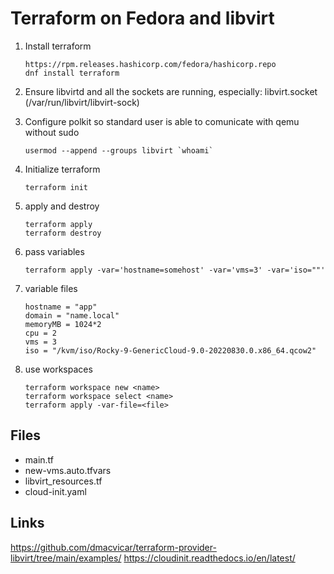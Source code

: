 # Terraform on Fedora and libvirt
1. Install terraform

       https://rpm.releases.hashicorp.com/fedora/hashicorp.repo
       dnf install terraform

2. Ensure libvirtd and all the sockets are running, especially: libvirt.socket (/var/run/libvirt/libvirt-sock)

3. Configure polkit so standard user is able to comunicate with qemu without sudo

       usermod --append --groups libvirt `whoami`

4. Initialize terraform

       terraform init

5. apply and destroy

       terraform apply
       terraform destroy

6. pass variables

       terraform apply -var='hostname=somehost' -var='vms=3' -var='iso=""'

7. variable files

       hostname = "app"
       domain = "name.local"
       memoryMB = 1024*2 
       cpu = 2
       vms = 3
       iso = "/kvm/iso/Rocky-9-GenericCloud-9.0-20220830.0.x86_64.qcow2"

8. use workspaces

       terraform workspace new <name>
       terraform workspace select <name>
       terraform apply -var-file=<file>

## Files
- main.tf
- new-vms.auto.tfvars
- libvirt_resources.tf
- cloud-init.yaml

## Links
https://github.com/dmacvicar/terraform-provider-libvirt/tree/main/examples/
https://cloudinit.readthedocs.io/en/latest/
